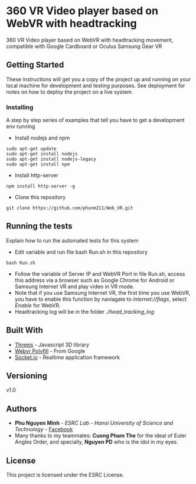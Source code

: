 # 360 VR Video player based on WebVR with headtracking
360 VR Video player based on WebVR with headtracking movement, compatible with Google Cardboard or Oculus Samsung Gear VR
## Getting Started

These instructions will get you a copy of the project up and running on your local machine for development and testing purposes. See deployment for notes on how to deploy the project on a live system.

### Installing

A step by step series of examples that tell you have to get a development env running

* Install nodejs and npm

```
sudo apt-get update
sudo apt-get install nodejs
sudo apt-get install nodejs-legacy
sudo apt-get install npm
```

* Install http-server

```
npm install http-server -g
```

* Clone this repository

```
git clone https://github.com/phunm211/Web_VR.git
```

## Running the tests

Explain how to run the automated tests for this system

* Edit variable and run file bash Run.sh in this repository

```
bash Run.sh
```
* Follow the variable of Server IP and WebVR Port in file Run.sh, access this address via a browser such as Google Chrome for Android or Samsung Internet VR and play video in VR mode.
* Note that if you use Samsung Internet VR, the first time you use WebVR, you have to enable this function by naviagate to *internet://flags*, select *Enable* for WebVR.
* Headtracking log will be in the folder *./head_tracking_log*

## Built With

* [Threejs](https://threejs.org/) - Javascript 3D library
* [Webvr Polyfill](https://github.com/googlevr/webvr-polyfill/) - From Google
* [Socket.io](https://github.com/socketio/socket.io/) - Realtime application framework

## Versioning

v1.0

## Authors

* **Phu Nguyen Minh** - *ESRC Lab - Hanoi University of Science and Technology* - [Facebook](https://facebook.com/ketromdeptrai)
* Many thanks to my teammates: **Cuong Pham The** for the ideal of Euler Angles Order, and specially, **Nguyen PD** who is the idol in my eyes.


## License

This project is licensed under the ESRC License.
